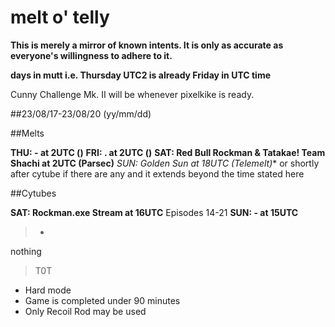 # melt o' telly
**This is merely a mirror of known intents. It is only as accurate as everyone's willingness to adhere to it.**

**days in mutt i.e. Thursday UTC2 is already Friday in UTC time**

Cunny Challenge Mk. II will be whenever pixelkike is ready.

##23/08/17-23/08/20 (yy/mm/dd)

##Melts

**THU: - at 2UTC ()**
**FRI: . at 2UTC ()**
**SAT: Red Bull Rockman & Tatakae! Team Shachi at 2UTC (Parsec)**
**SUN: Golden Sun at 18UTC* (Telemelt)** or shortly after cytube if there are any and it extends beyond the time stated here

##Cytubes

**SAT: Rockman.exe Stream at 16UTC** Episodes 14-21
**SUN: - at 15UTC**
>-
nothing

>T0T
- Hard mode
- Game is completed under 90 minutes
- Only Recoil Rod may be used